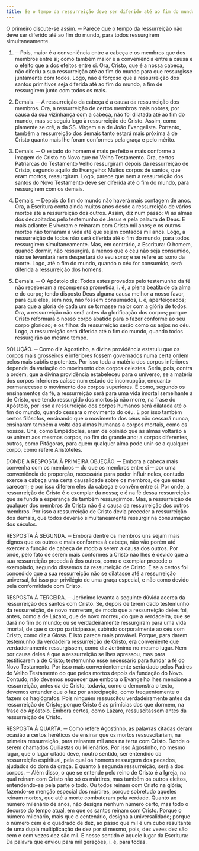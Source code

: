 ```yaml
---
title: Se o tempo da ressurreição deve ser diferido até ao fim do mundo, para todos ressurgirem simultaneamente
---
```


O primeiro discute-se assim. ─ Parece que o tempo da ressurreição não deve ser diferido até ao fim do mundo, para todos ressurgirem simultaneamente.  

1. ─ Pois, maior é a conveniência entre a cabeça e os membros que dos membros entre si; como também maior é a conveniência entre a causa e o efeito que a dos efeitos entre si. Ora, Cristo, que é a nossa cabeça, não diferiu a sua ressurreição até ao fim do mundo para que ressurgisse juntamente com todos. Logo, não é forçoso que a ressurreição dos santos primitivos seja diferida até ao fim do mundo, a fim de ressurgirem junto com todos os mais.  

2. Demais. ─ A ressurreição da cabeça é a causa da ressurreição dos membros. Ora, a ressurreição de certos membros mais nobres, por causa da sua vizinhança com a cabeça, não foi dilatada até ao fim do mundo, mas se seguiu logo à ressurreição de Cristo. Assim, como piamente se crê, a da SS. Virgem e a de João Evangelista. Portanto, também a ressurreição dos demais tanto estará mais próxima à de Cristo quanto mais lhe foram conformes pela graça e pelo mérito.  

3. Demais. ─ O estado do homem é mais perfeito e mais conforme à imagem de Cristo no Novo que no Velho Testamento. Ora, certos Patriarcas do Testamento Velho ressurgiram depois da ressurreição de Cristo, segundo aquilo do Evangelho: Muitos corpos de santos, que eram mortos, ressurgiram. Logo, parece que nem a ressurreição dos santos do Novo Testamento deve ser diferida até o fim do mundo, para ressurgirem com os demais.  

4. Demais. ─ Depois do fim do mundo não haverá mais contagem de anos. Ora, a Escritura conta ainda muitos anos desde a ressurreição de vários mortos até a ressurreição dos outros. Assim, diz num passo: Vi as almas dos decapitados pelo testemunho de Jesus e pela palavra de Deus. E mais adiante: E viveram e reinaram com Cristo mil anos; e os outros mortos não tornaram à vida até que sejam contados mil anos. Logo, a ressurreição de todos não será diferida até o fim do mundo, para todos ressurgirem simultaneamente.  Mas, em contrário, a Escritura: O homem, quando dormir, não ressurgirá, a menos que o céu não seja consumido, não se levantará nem despertará do seu sono; e se refere ao sono da morte. Logo, até o fim do mundo, quando o céu for consumido, será diferida a ressurreição dos homens.  

2. Demais. ─ O Apóstolo diz: Todos estes provados pelo testemunho da fé não receberam a recompensa prometida, i. é, a plena beatitude da alma e do corpo; tendo disposto Deus alguma causa melhor a nosso favor, para que eles, sem nós, não fossem consumados, i. é, aperfeiçoados; para que a glória de cada um se tornasse maior com a glória de todos. Ora, a ressurreição não será antes da glorificação dos corpos; porque Cristo reformará o nosso corpo abatido para o fazer conforme ao seu corpo glorioso; e os filhos da ressurreição serão como os anjos no céu. Logo, a ressurreição será diferida até o fim do mundo, quando todos ressurgirão ao mesmo tempo. 

SOLUÇÃO. ─ Como diz Agostinho, a divina providência estatuiu que os corpos mais grosseiros e inferiores fossem governados numa certa ordem pelos mais subtis e potentes. Por isso toda a matéria dos corpos inferiores depende da variação do movimento dos corpos celestes. Seria, pois, contra a ordem, que a divina providência estabeleceu para o universo, se a matéria dos corpos inferiores caísse num estado de incorrupção, enquanto permanecesse o movimento dos corpos superiores. E como, segundo os ensinamentos da fé, a ressurreição será para uma vida imortal semelhante à de Cristo, que tendo ressurgido dos mortos já não morre, na frase do Apóstolo, por isso a ressurreição dos corpos humanos será dilatada até o fim do mundo, quando cessará o movimento do céu. E por isso também certos filósofos, ensinando que o movimento dos céus não cessará nunca, ensinaram também a volta das almas humanas a corpos mortais, como os nossos. Uns, como Empédocles, eram de opinião que as almas voltarão a se unirem aos mesmos corpos, no fim do grande ano; a corpos diferentes, outros, como Pitágoras, para quem qualquer alma pode unir-se a qualquer corpo, como refere Aristóteles.  

DONDE A RESPOSTA À PRIMEIRA OBJEÇÃO. ─ Embora a cabeça mais convenha com os membros ─ do que os membros entre si ─ por uma conveniência de proporção, necessária para poder influir neles, contudo exerce a cabeça uma certa causalidade sobre os membros, de que estes carecem; e por isso diferem eles da cabeça e convêm entre si. Por onde, a ressurreição de Cristo é o exemplar da nossa; e é na fé dessa ressurreição que se funda a esperança de também ressurgirmos. Mas, a ressurreição de qualquer dos membros de Cristo não é a causa da ressurreição dos outros membros. Por isso a ressurreição de Cristo devia preceder a ressurreição dos demais, que todos deverão simultaneamente ressurgir na consumação dos séculos.  

RESPOSTA À SEGUNDA. ─ Embora dentre os membros uns sejam mais dignos que os outros e mais conformes à cabeça, não vão porém até exercer a função de cabeça de modo a serem a causa dos outros. Por onde, pelo fato de serem mais conformes a Cristo não lhes é devido que a sua ressurreição preceda à dos outros, como o exemplar precede o exemplado, segundo dissemos da ressurreição de Cristo. E se a certos foi concedido que a sua ressurreição não se dilatasse até a ressurreição universal, foi isso por privilégio de uma graça especial, e não como devido pela conformidade com Cristo.  

RESPOSTA À TERCEIRA. ─ Jerônimo levanta a seguinte dúvida acerca da ressurreição dos santos com Cristo. Se, depois de terem dado testemunho da ressurreição, de novo morreram, de modo que a ressurreição deles foi, antes, como a de Lázaro, que de novo morreu, do que a verdadeira, que se dará no fim do mundo; ou se verdadeiramente ressurgiram para uma vida imortal, de que o corpo participasse, subindo corporalmente ao céu com Cristo, como diz a Glosa. E isto parece mais provável. Porque, para darem testemunho da verdadeira ressurreição de Cristo, era conveniente que verdadeiramente ressurgissem, como diz Jerônimo no mesmo lugar. Nem por causa deles é que a ressurreição se lhes apressou, mas para testificarem a de Cristo; testemunho esse necessário para fundar a fé do Novo Testamento. Por isso mais convenientemente seria dado pelos Padres do Velho Testamento do que pelos mortos depois da fundação do Novo. Contudo, não devemos esquecer que embora o Evangelho lhes mencione a ressurreição, antes da de Cristo, todavia, como o demonstra o texto, devemos entender que o faz por antecipação, como frequentemente o fazem os hagiógrafos. Pois ninguém ressuscitou verdadeiramente antes da ressurreição de Cristo; porque Cristo é as primícias dos que dormem, na frase do Apóstolo. Embora certos, como Lázaro, ressuscitassem antes da ressurreição de Cristo.  

RESPOSTA À QUARTA. ─ Como refere Agostinho, as palavras citadas deram ocasião a certos heréticos de ensinar que os mortos ressuscitariam, na primeira ressurreição, para reinarem mil anos na terra com Cristo. Donde o serem chamados Quiliastas ou Milenários. Por isso Agostinho, no mesmo lugar, que o lugar citado deve, noutro sentido, ser entendido da ressurreição espiritual, pela qual os homens ressurgem dos pecados, ajudados do dom da graça. E quanto à segunda ressurreição, será a dos corpos. ─ Além disso, o que se entende pelo reino de Cristo é a Igreja, na qual reinam com Cristo não só os mártires, mas também os outros eleitos, entendendo-se pela parte o todo. Ou todos reinam com Cristo na glória; fazendo-se menção especial dos mártires, porque sobretudo aqueles reinam mortos, que até a morte combateram pela verdade. Quanto ao número milenário de anos, não designa nenhum número certo, mas todo o decurso do tempo atual, em que os santos reinam com Cristo. Porque o número milenário, mais que o centenário, designa a universalidade; porque o número cem é o quadrado de dez, ao passo que mil é um cubo resultante de uma dupla multiplicação de dez por si mesmo, pois, dez vezes dez são cem e cem vezes dez são mil. E nesse sentido é aquele lugar da Escritura: Da palavra que enviou para mil gerações, i. é, para todas.